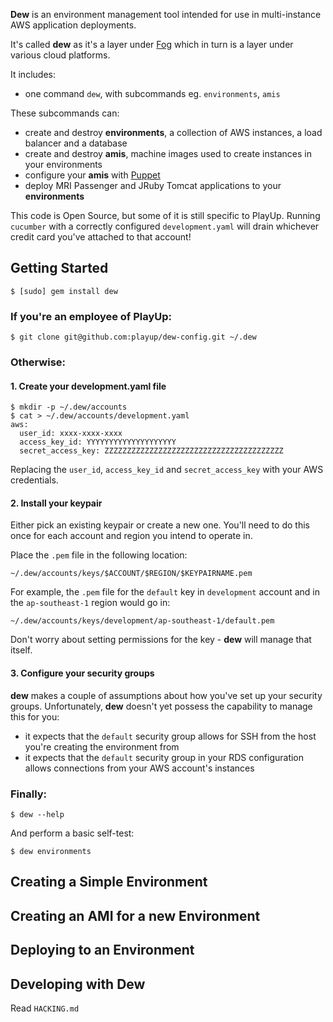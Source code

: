**Dew** is an environment management tool intended for use in multi-instance AWS application deployments.

It's called **dew** as it's a layer under [Fog](http://fog.io) which in turn is a layer under various cloud platforms.

It includes:

  * one command `dew`, with subcommands eg. `environments`, `amis`
  
These subcommands can:

  * create and destroy **environments**, a collection of AWS instances, a load balancer and a database
  * create and destroy **amis**, machine images used to create instances in your environments
  * configure your **amis** with [Puppet](http://www.puppetlabs.com)
  * deploy MRI Passenger and JRuby Tomcat applications to your **environments**

This code is Open Source, but some of it is still specific to PlayUp. Running `cucumber` with a correctly configured `development.yaml` will drain whichever credit card you've attached to that account!

## Getting Started

    $ [sudo] gem install dew

### If you're an employee of PlayUp:

    $ git clone git@github.com:playup/dew-config.git ~/.dew

### Otherwise:

#### 1. Create your development.yaml file

    $ mkdir -p ~/.dew/accounts
    $ cat > ~/.dew/accounts/development.yaml
    aws:
      user_id: xxxx-xxxx-xxxx
      access_key_id: YYYYYYYYYYYYYYYYYYYY
      secret_access_key: ZZZZZZZZZZZZZZZZZZZZZZZZZZZZZZZZZZZZZZZZ
    
Replacing the `user_id`, `access_key_id` and `secret_access_key` with your AWS credentials.

#### 2. Install your keypair

Either pick an existing keypair or create a new one. You'll need to do this once for each account and region you intend to operate in.

Place the `.pem` file in the following location:

    ~/.dew/accounts/keys/$ACCOUNT/$REGION/$KEYPAIRNAME.pem
    
For example, the `.pem` file for the `default` key in `development` account and in the `ap-southeast-1` region would go in:

    ~/.dew/accounts/keys/development/ap-southeast-1/default.pem

Don't worry about setting permissions for the key - **dew** will manage that itself.

#### 3. Configure your security groups

**dew** makes a couple of assumptions about how you've set up your security groups. Unfortunately, **dew** doesn't yet possess the capability to manage this for you:

  * it expects that the `default` security group allows for SSH from the host you're creating the environment from
  * it expects that the `default` security group in your RDS configuration allows connections from your AWS account's instances

### Finally:

    $ dew --help
    
And perform a basic self-test:

    $ dew environments

## Creating a Simple Environment

## Creating an AMI for a new Environment

## Deploying to an Environment

## Developing with Dew

Read `HACKING.md`
